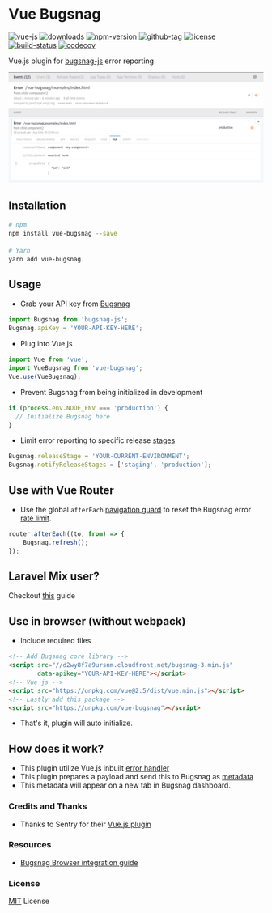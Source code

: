# Vue Bugsnag

[![vue-js](https://img.shields.io/badge/vue.js-2.x-brightgreen.svg?maxAge=604800)](https://vuejs.org/)
[![downloads](https://img.shields.io/npm/dt/vue-bugsnag.svg)](http://npm-stats.com/~packages/vue-bugsnag)
[![npm-version](https://img.shields.io/npm/v/vue-bugsnag.svg)](https://www.npmjs.com/package/vue-bugsnag)
[![github-tag](https://img.shields.io/github/tag/ankurk91/vue-bugsnag.svg?maxAge=1800)](https://github.com/ankurk91/vue-bugsnag/)
[![license](https://img.shields.io/github/license/ankurk91/vue-bugsnag.svg?maxAge=1800)](https://yarnpkg.com/en/package/vue-bugsnag)
[![build-status](https://travis-ci.org/ankurk91/vue-bugsnag.svg?branch=master)](https://travis-ci.org/ankurk91/vue-bugsnag)
[![codecov](https://codecov.io/gh/ankurk91/vue-bugsnag/branch/master/graph/badge.svg)](https://codecov.io/gh/ankurk91/vue-bugsnag)

Vue.js plugin for [bugsnag-js](https://github.com/bugsnag/bugsnag-js) error reporting

![Bugsnag Dashboard](screenshot.png)

## Installation
```bash
# npm
npm install vue-bugsnag --save

# Yarn
yarn add vue-bugsnag
```

## Usage
* Grab your API key from [Bugsnag](https://www.bugsnag.com/)
```js
import Bugsnag from 'bugsnag-js';
Bugsnag.apiKey = 'YOUR-API-KEY-HERE';
```
* Plug into Vue.js
```js
import Vue from 'vue';
import VueBugsnag from 'vue-bugsnag';
Vue.use(VueBugsnag);
```
* Prevent Bugsnag from being initialized in development
```js
if (process.env.NODE_ENV === 'production') {
  // Initialize Bugsnag here
}
```
* Limit error reporting to specific release [stages](https://docs.bugsnag.com/platforms/browsers/configuration-options/#releasestage)
```js
Bugsnag.releaseStage = 'YOUR-CURRENT-ENVIRONMENT';
Bugsnag.notifyReleaseStages = ['staging', 'production'];
```

## Use with Vue Router
* Use the global `afterEach` [navigation guard](https://router.vuejs.org/en/advanced/navigation-guards.html#global-after-hooks) to reset the Bugsnag error [rate limit](https://docs.bugsnag.com/platforms/browsers/configuration-options/#refresh).
```js
router.afterEach((to, from) => {
    Bugsnag.refresh();
});
```

## Laravel Mix user?
Checkout [this](https://github.com/ankurk91/vue-bugsnag/wiki/Laravel-Mix) guide

## Use in browser (without webpack)
* Include required files
```html
<!-- Add Bugsnag core library -->
<script src="//d2wy8f7a9ursnm.cloudfront.net/bugsnag-3.min.js"
        data-apikey="YOUR-API-KEY-HERE"></script>
<!-- Vue js -->
<script src="https://unpkg.com/vue@2.5/dist/vue.min.js"></script>
<!-- Lastly add this package -->
<script src="https://unpkg.com/vue-bugsnag"></script>
```
* That's it, plugin will auto initialize.

## How does it work?
* This plugin utilize Vue.js inbuilt [error handler](https://vuejs.org/v2/api/#errorHandler)
* This plugin prepares a payload and send this to Bugsnag as [metadata](https://docs.bugsnag.com/platforms/browsers/#custom-diagnostics)
* This metadata will appear on a new tab in Bugsnag dashboard.

### Credits and Thanks
* Thanks to Sentry for their [Vue.js plugin](https://github.com/getsentry/raven-js)

### Resources
* [Bugsnag Browser integration guide](https://docs.bugsnag.com/platforms/browsers/) 

### License
[MIT](LICENSE.txt) License
